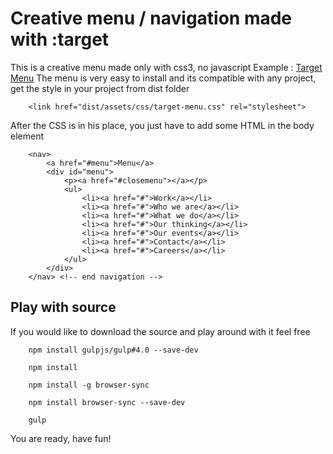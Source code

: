 
# Creative menu / navigation made with :target 
This is a creative menu made only with css3, no javascript
Example : [Target Menu](http://tgadesign.ro/github/target-menu/)
The menu is very easy to install and its compatible with any project, get the style in your project from dist folder

```
	<link href="dist/assets/css/target-menu.css" rel="stylesheet">
```

After the CSS is in his place, you just have to add some HTML in the body element 

```
	<nav>
        <a href="#menu">Menu</a>
        <div id="menu">
            <p><a href="#closemenu"></a></p>
            <ul>
                <li><a href="#">Work</a></li>
                <li><a href="#">Who we are</a></li>
                <li><a href="#">What we do</a></li>
                <li><a href="#">Our thinking</a></li>
                <li><a href="#">Our events</a></li>
                <li><a href="#">Contact</a></li>
                <li><a href="#">Careers</a></li>
            </ul>
        </div>
    </nav> <!-- end navigation -->
```

## Play with source
If you would like to download the source and play around with it feel free

```
	npm install gulpjs/gulp#4.0 --save-dev

	npm install

	npm install -g browser-sync

	npm install browser-sync --save-dev

	gulp
```

You are ready, have fun!